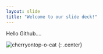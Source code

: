 ```yaml
---
layout: slide
title: "Welcome to our slide deck!"
---
```


Hello Github....

![cherryontop-o-cat](https://octodex.github.com/images/cherryontop-o-cat.png)
{: .center}

